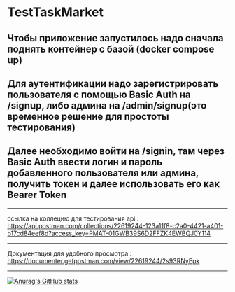 # TestTaskMarket

Чтобы приложение запустилось надо сначала поднять контейнер с базой (docker compose up)
---------------------------------------------------------------------------------------
Для аутентификации надо зарегистрировать пользователя с помощью Basic Auth на /signup, либо админа на /admin/signup(это временное решение для простоты тестирования) <br />
---------------------------------------------------------------------------------------
Далее необходимо войти на /signin, там через Basic Auth ввести логин и пароль добавленного пользователя или админа, получить токен и далее использовать его как Bearer Token
------
***************************************************************************************
ссылка на коллецию для тестирования api :
https://api.postman.com/collections/22619244-123a11f8-c2a0-4421-a401-b17cd84eef8d?access_key=PMAT-01GWB39S6D2FFZK4EWBQJ0Y114
*********
Документация для удобного просмотра : https://documenter.getpostman.com/view/22619244/2s93RNyEpk
*********
[![Anurag's GitHub stats](https://github-readme-stats.vercel.app/api?username=Muz1kash1)](https://github.com/anuraghazra/github-readme-stats)
